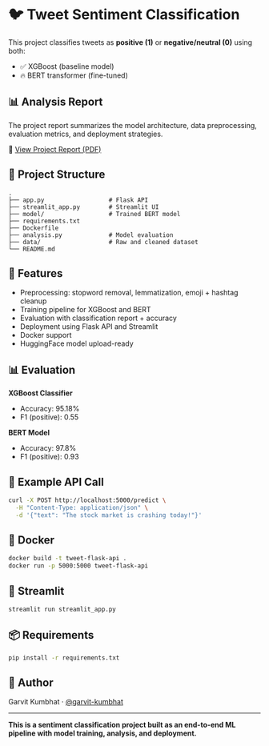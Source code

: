
# 🐦 Tweet Sentiment Classification

This project classifies tweets as **positive (1)** or **negative/neutral (0)** using both:
- ✅ XGBoost (baseline model)
- 🔥 BERT transformer (fine-tuned)

## 📊 Analysis Report

The project report summarizes the model architecture, data preprocessing, evaluation metrics, and deployment strategies.

📄 [View Project Report (PDF)](./Tweets_Report.pdf)


## 📁 Project Structure

```
.
├── app.py                  # Flask API
├── streamlit_app.py        # Streamlit UI
├── model/                  # Trained BERT model
├── requirements.txt
├── Dockerfile
├── analysis.py             # Model evaluation
├── data/                   # Raw and cleaned dataset
└── README.md
```

## 🚀 Features

- Preprocessing: stopword removal, lemmatization, emoji + hashtag cleanup
- Training pipeline for XGBoost and BERT
- Evaluation with classification report + accuracy
- Deployment using Flask API and Streamlit
- Docker support
- HuggingFace model upload-ready

## 📊 Evaluation

**XGBoost Classifier**
- Accuracy: 95.18%
- F1 (positive): 0.55

**BERT Model**
- Accuracy: 97.8%
- F1 (positive): 0.93

## 🧪 Example API Call

```bash
curl -X POST http://localhost:5000/predict \
  -H "Content-Type: application/json" \
  -d '{"text": "The stock market is crashing today!"}'
```

## 🐳 Docker

```bash
docker build -t tweet-flask-api .
docker run -p 5000:5000 tweet-flask-api
```

## 🧠 Streamlit

```bash
streamlit run streamlit_app.py
```

## 📦 Requirements

```bash
pip install -r requirements.txt
```

## 📝 Author

Garvit Kumbhat · [@garvit-kumbhat](https://github.com/garvit-kumbhat)

---

**This is a sentiment classification project built as an end-to-end ML pipeline with model training, analysis, and deployment.**
